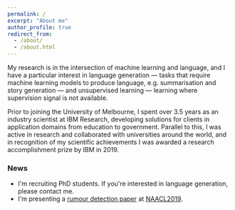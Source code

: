 ```yaml
---
permalink: /
excerpt: "About me"
author_profile: true
redirect_from: 
  - /about/
  - /about.html
---
```


My research is in the intersection of machine learning and language, and I have a particular interest in language generation &mdash; tasks that require machine learning models to produce language, e.g. summarisation and story generation &mdash;  and unsupervised learning &mdash; learning where supervision signal is not available.

Prior to joining the University of Melbourne, I spent over 3.5 years as an industry scientist at IBM Research, developing solutions for clients in application domains from education to government. Parallel to this, I was active in research and collaborated with universities around the world, and in recognition of my scientific achievements I was awarded a research accomplishment prize by IBM in 2019.

### News

- I'm recruiting PhD students. If you're interested in language 
  generation, please contact me.
- I'm presenting a [rumour detection paper](https://www.aclweb.org/anthology/N19-1163) at [NAACL2019](https://naacl2019.org/).

